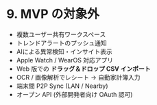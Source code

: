 # 9. MVP の対象外

- 複数ユーザー共有ワークスペース  
- トレンドアラートのプッシュ通知  
- AIによる異常検知・インサイト表示  
- Apple Watch / WearOS 対応アプリ  
- Web 版での **ドラッグ＆ドロップ CSV インポート**
- OCR / 画像解析でレシート → 自動家計簿入力
- 端末間 P2P Sync (LAN / Nearby)
- オープン API (外部開発者向け OAuth 認可)